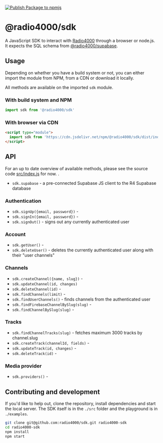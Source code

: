 [![Publish Package to npmjs](https://github.com/radio4000/sdk/actions/workflows/publish-to-npm-registry.yml/badge.svg)](https://github.com/radio4000/sdk/actions/workflows/publish-to-npm-registry.yml)

# @radio4000/sdk

A JavaScript SDK to interact with [Radio4000](https://radio4000.com) through a browser or node.js.  
It expects the SQL schema from [@radio4000/supabase](https://github.com/radio4000/supabase).

## Usage 

Depending on whether you have a build system or not, you can either import the module from NPM, from a CDN or download it locally.

All methods are available on the imported `sdk` module.

### With build system and NPM

```js
import sdk from '@radio4000/sdk'
```

### With browser via CDN

```html
<script type="module">
  import sdk from 'https://cdn.jsdelivr.net/npm/@radio4000/sdk/dist/index.min.js'
</script>
```

## API

For an up to date overview of available methods, please see the source code [src/index.js](https://github.com/radio4000/sdk/blob/main/src/index.js) for now.
.

- `sdk.supabase` - a pre-connected Supabase JS client to the R4 Supabase database

### Authentication

- `sdk.signUp({email, password})` - 
- `sdk.signIn({email, password})` - 
- `sdk.signOut()` - signs out any currently authenticated user

### Account

- `sdk.getUser()` - 
- `sdk.deleteUser()` - deletes the currently authenticated user along with their "user channels"

### Channels

- `sdk.createChannel({name, slug})` - 
- `sdk.updateChannel(id, changes)` 
- `sdk.deleteChannel(id)` - 
- `sdk.findChannels(limit)` - 
- `sdk.findUserChannels()` - finds channels from the authenticated user
- `sdk.findFirebaseChannelBySlug(slug)` - 
- `sdk.findChannelBySlug(slug)` - 

### Tracks

- `sdk.findChannelTracks(slug)` - fetches maximum 3000 tracks by channel.slug
- `sdk.createTrack(channelId, fields)` - 
- `sdk.updateTrack(id, changes)` - 
- `sdk.deleteTrack(id)` - 

### Media provider

- `sdk.providers()` - 

## Contributing and development

If you'd like to help out, clone the repository, install dependencies and start the local server. The SDK itself is in the `./src` folder and the playground is in `./examples`.

```bash
git clone git@github.com:radio4000/sdk.git radio4000-sdk
cd radio4000-sdk
npm install
npm start
```
